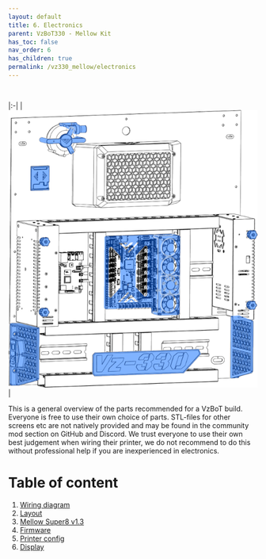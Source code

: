 ```yaml
---
layout: default
title: 6. Electronics
parent: VzBoT330 - Mellow Kit
has_toc: false
nav_order: 6
has_children: true
permalink: /vz330_mellow/electronics
---
```


<br>

|:-|
| ![Overview](../assets/images/manual/vz330_mellow/electronics/overview.png) |


This is a general overview of the parts recommended for a VzBoT build. Everyone is free to use their own choice of parts. STL-files for other screens etc are not natively provided and may be found in the community mod section on GitHub and Discord.
We trust everyone to use their own best judgement when wiring their printer, we do not recommend to do this without professional help if you are inexperienced in electronics.

# Table of content

1. [Wiring diagram](./electronics/diagram)
2. [Layout](./electronics/layout)
3. [Mellow Super8 v1.3](./electronics/super_mellow)
4. [Firmware](./electronics/firmware)
5. [Printer config](./electronics/config)
6. [Display](./electronics/display)